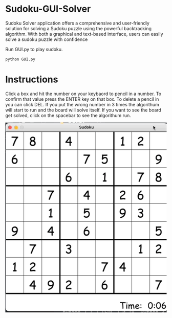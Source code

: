 
# Sudoku-GUI-Solver

Sudoku Solver application offers a comprehensive and user-friendly solution for solving a Sudoku puzzle using the powerful backtracking algorithm. With both a graphical and text-based interface, users can easily solve a sudoku puzzle with confidence

Run GUI.py to play sudoku.

```
python GUI.py
```

# Instructions
Click a box and hit the number on your keybaord to pencil in a number. To confirm that value press the ENTER key on that box. To delete a pencil in you can click DEL. If you put the wrong number in 3 times the algorithum will start to run and the board will solve itself. If you want to see the board get solved, click on the spacebar to see the algorithum run.

![Alt Text](sudoku.gif)
